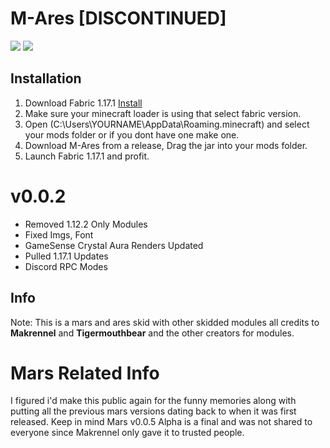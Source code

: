 # M-Ares [DISCONTINUED]
![](https://img.shields.io/github/downloads/XJMI/Mares/total?color=%23ff0000&label=Downloads&style=flat-square)
![](https://img.shields.io/github/repo-size/XJMI/Mares?color=FF0000&style=flat-square)

## Installation
1. Download Fabric 1.17.1 [Install](https://fabricmc.net/use) 
2. Make sure your minecraft loader is using that select fabric version.
3. Open (C:\Users\YOURNAME\AppData\Roaming\.minecraft) and select your mods folder or if you dont have one make one.
4. Download M-Ares from a release, Drag the jar into your mods folder.
5. Launch Fabric 1.17.1 and profit.

###

# v0.0.2
- Removed 1.12.2 Only Modules
- Fixed Imgs, Font
- GameSense Crystal Aura Renders Updated
- Pulled 1.17.1 Updates
- Discord RPC Modes

###

## Info
Note: This is a mars and ares skid with other skidded modules all credits to **Makrennel** and **Tigermouthbear** and the other creators for modules.

###

# Mars Related Info

 I figured i'd make this public again for the funny memories along with putting all the previous mars versions dating back to when it was first released. Keep in mind Mars v0.0.5 Alpha is a final and was not shared to everyone since Makrennel only gave it to trusted people.
